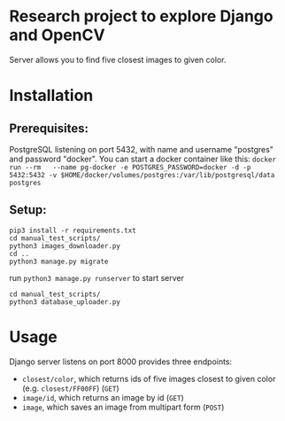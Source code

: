 # Research project to explore Django and OpenCV

Server allows you to find five closest images to given color.
# Installation
## Prerequisites:
PostgreSQL listening on port 5432, with name and username "postgres" and password "docker". You can start a docker container like this:
`docker run --rm   --name pg-docker -e POSTGRES_PASSWORD=docker -d -p 5432:5432 -v $HOME/docker/volumes/postgres:/var/lib/postgresql/data  postgres`

## Setup:
```
pip3 install -r requirements.txt
cd manual_test_scripts/
python3 images_downloader.py
cd ..
python3 manage.py migrate
```

run `python3 manage.py runserver` to start server

```
cd manual_test_scripts/
python3 database_uploader.py
```

# Usage
Django server listens on port 8000 provides three endpoints:
- `closest/color`, which returns ids of five images closest to given color (e.g. `closest/FF00FF`) (`GET`)
- `image/id`, which returns an image by id (`GET`)
- `image`, which saves an image from multipart form (`POST`)
